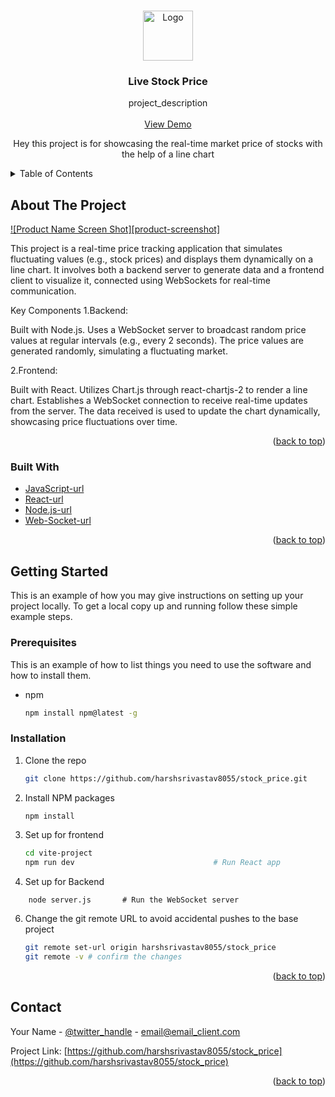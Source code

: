 <!-- Improved compatibility of back to top link: See: https://github.com/othneildrew/Best-README-Template/pull/73 -->
<a id="readme-top"></a>
<!--
*** Thanks for checking out the Best-README-Template. If you have a suggestion
*** that would make this better, please fork the repo and create a pull request
*** or simply open an issue with the tag "enhancement".
*** Don't forget to give the project a star!
*** Thanks again! Now go create something AMAZING! :D
-->



<!-- PROJECT SHIELDS -->
<!--
*** I'm using markdown "reference style" links for readability.
*** Reference links are enclosed in brackets [ ] instead of parentheses ( ).
*** See the bottom of this document for the declaration of the reference variables
*** for contributors-url, forks-url, etc. This is an optional, concise syntax you may use.
*** https://www.markdownguide.org/basic-syntax/#reference-style-links
-->



<!-- PROJECT LOGO -->
<br />
<div align="center">
  <a href="https://github.com/harshsrivastav8055/stock_price">
    <img src="https://c8.alamy.com/comp/M16AYE/symbol-image-turbulence-volatility-stock-price-digital-currency-gold-M16AYE.jpg" alt="Logo" width="80" height="80">
  </a>

<h3 align="center">Live Stock Price</h3>

  <p align="center">
    project_description
    <br />
    <br />
    <a href="https://github.com/github_username/repo_name">View Demo</a>
    <br/>
    <p>Hey this project is for showcasing the real-time market price of stocks with the help of a line chart</p>
  </p>
</div>


<!-- TABLE OF CONTENTS -->
<details>
  <summary>Table of Contents</summary>
  <ol>
    <li>
      <a href="#about-the-project">About The Project</a>
      <ul>
        <li><a href="#built-with">Built With</a></li>
      </ul>
    </li>
    <li>
      <a href="#getting-started">Getting Started</a>
      <ul>
        <li><a href="#prerequisites">Prerequisites</a></li>
        <li><a href="#installation">Installation</a></li>
      </ul>
    </li>
    <li><a href="#usage">Usage</a></li>
    <li><a href="#roadmap">Roadmap</a></li>
    <li><a href="#contributing">Contributing</a></li>
    <li><a href="#contact">Contact</a></li>
  </ol>
</details>



<!-- ABOUT THE PROJECT -->
## About The Project

[![Product Name Screen Shot][product-screenshot]](https://example.com)

This project is a real-time price tracking application that simulates fluctuating values (e.g., stock prices) and displays them dynamically on a line chart. It involves both a backend server to generate data and a frontend client to visualize it, connected using WebSockets for real-time communication.

Key Components
1.Backend:

Built with Node.js.
Uses a WebSocket server to broadcast random price values at regular intervals (e.g., every 2 seconds).
The price values are generated randomly, simulating a fluctuating market.

2.Frontend:

Built with React.
Utilizes Chart.js through react-chartjs-2 to render a line chart.
Establishes a WebSocket connection to receive real-time updates from the server.
The data received is used to update the chart dynamically, showcasing price fluctuations over time.


<p align="right">(<a href="#readme-top">back to top</a>)</p>



### Built With

* [JavaScript-url]
* [React-url]
* [Node.js-url]
* [Web-Socket-url]

<p align="right">(<a href="#readme-top">back to top</a>)</p>



<!-- GETTING STARTED -->
## Getting Started

This is an example of how you may give instructions on setting up your project locally.
To get a local copy up and running follow these simple example steps.

### Prerequisites

This is an example of how to list things you need to use the software and how to install them.
* npm
  ```sh
  npm install npm@latest -g
  ```

### Installation

1. Clone the repo
   ```sh
   git clone https://github.com/harshsrivastav8055/stock_price.git
   ```
2. Install NPM packages
   ```sh
   npm install
   ```
3. Set up for frontend
    ```sh
    cd vite-project
    npm run dev                               # Run React app
    ```
4. Set up for Backend
```
    node server.js       # Run the WebSocket server
```
6. Change the git remote URL to avoid accidental pushes to the base project
   ```sh
   git remote set-url origin harshsrivastav8055/stock_price
   git remote -v # confirm the changes
   ```

<p align="right">(<a href="#readme-top">back to top</a>)</p>



<!-- CONTACT -->
## Contact

Your Name - [@twitter_handle](https://twitter.com/twitter_handle) - email@email_client.com

Project Link: [https://github.com/harshsrivastav8055/stock_price](https://github.com/harshsrivastav8055/stock_price)

<p align="right">(<a href="#readme-top">back to top</a>)</p>



<!-- MARKDOWN LINKS & IMAGES -->
<!-- https://www.markdownguide.org/basic-syntax/#reference-style-links -->
[JavaScript]: https://upload.wikimedia.org/wikipedia/commons/6/6a/JavaScript-logo.png
[JavaScript-url]: https://www.javascript.com/
[React.js]: https://img.shields.io/badge/React-20232A?style=for-the-badge&logo=react&logoColor=61DAFB
[React-url]: https://reactjs.org/
[Node.js]:https://upload.wikimedia.org/wikipedia/commons/thumb/d/d9/Node.js_logo.svg/800px-Node.js_logo.svg.png
[Node.js-url]: https://nodejs.org/en
[Web-Socket]: https://encrypted-tbn0.gstatic.com/images?q=tbn:ANd9GcQwqWz7aMlinMNdeQ2i5p8ITrqe9f81e9W_xA&s
[Web-Socket-url]: https://developer.mozilla.org/en-US/docs/Web/API/WebSockets_API
